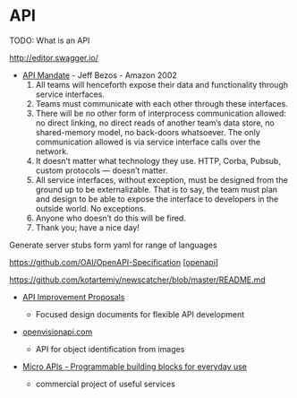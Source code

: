 API
===

TODO: What is an API

http://editor.swagger.io/

* [API Mandate](https://chrislaing.net/blog/the-memo/) - Jeff Bezos - Amazon 2002
    1. All teams will henceforth expose their data and functionality through service interfaces.
    2. Teams must communicate with each other through these interfaces.
    3. There will be no other form of interprocess communication allowed: no direct linking, no direct reads of another team’s data store, no shared-memory model, no back-doors whatsoever. The only communication allowed is via service interface calls over the network.
    4. It doesn’t matter what technology they use. HTTP, Corba, Pubsub, custom protocols — doesn’t matter.
    5. All service interfaces, without exception, must be designed from the ground up to be externalizable. That is to say, the team must plan and design to be able to expose the interface to developers in the outside world. No exceptions.
    6. Anyone who doesn’t do this will be fired.
    7. Thank you; have a nice day!



Generate server stubs form yaml for range of languages

https://github.com/OAI/OpenAPI-Specification
[[openapi]]


https://github.com/kotartemiy/newscatcher/blob/master/README.md

* [API Improvement Proposals](https://google.aip.dev/)
    * Focused design documents for flexible API development

* [openvisionapi.com](https://openvisionapi.com/)
    * API for object identification from images

* [Micro APIs - Programmable building blocks for everyday use](https://blog.m3o.com/2021/06/24/micro-apis-for-everyday-use.html)
    * commercial project of useful services

[//begin]: # "Autogenerated link references for markdown compatibility"
[openapi]: openapi.md "OpenAPI"
[//end]: # "Autogenerated link references"